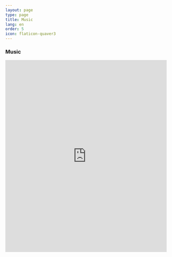 ```yaml
---
layout: page
type: page
title: Music
lang: en
order: 5
icon: flaticon-quaver3
---
```

<h3>Music</h3>
<dive>
  <iframe width="100%" height="600" scrolling="no" frameborder="no" src="https://w.soundcloud.com/player/?url=https%3A//api.soundcloud.com/playlists/95449426&amp;color=ff5500&amp;auto_play=false&amp;hide_related=false&amp;show_comments=true&amp;show_user=true&amp;show_reposts=false"></iframe>
</div>
